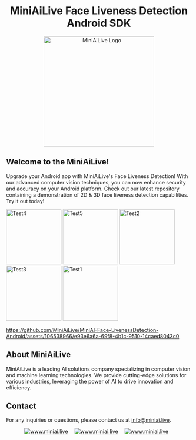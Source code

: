 <div align="center">
   <h1> MiniAiLive Face Liveness Detection Android SDK </h1>
   <img src=https://www.miniai.live/wp-content/uploads/2023/03/logo_name-1-768x426.png alt="MiniAiLive Logo"
   width="300">
</div>

## Welcome to the MiniAiLive!
Upgrade your Android app with MiniAiLive's Face Liveness Detection!   With our advanced computer vision techniques, you can now enhance security and accuracy on your Android platform. Check out our latest repository containing a demonstration of 2D &amp; 3D face liveness detection capabilities.   Try it out today!

<img src="https://github.com/MiniAiLive/MiniAI-Face-LivenessDetection-Android/assets/106538966/a5d1304a-d5f5-4af2-9ec6-a6f4e59674af_small.jpg" alt="Test4" width="150" />
<img src="https://github.com/MiniAiLive/MiniAI-Face-LivenessDetection-Android/assets/106538966/07a2c05b-2ed2-43e2-b58f-4799829b6ceb_small.jpg" alt="Test5" width="150" />
<img src="https://github.com/MiniAiLive/MiniAI-Face-LivenessDetection-Android/assets/106538966/7a2d1a01-e54e-4fd5-94e6-45adf1fbe5ed_small.jpg" alt="Test2" width="150" />
<img src="https://github.com/MiniAiLive/MiniAI-Face-LivenessDetection-Android/assets/106538966/8bada556-b6fe-4056-bb77-84f555a6b2eb_small.jpg" alt="Test3" width="150" />
<img src="https://github.com/MiniAiLive/MiniAI-Face-LivenessDetection-Android/assets/106538966/15957d97-8967-4950-a73d-30d66704e5bd_small.jpg" alt="Test1" width="150" />

https://github.com/MiniAiLive/MiniAI-Face-LivenessDetection-Android/assets/106538966/e93e6a6a-69f8-4b1c-9510-14caed8043c0

## About MiniAiLive
MiniAiLive is a leading AI solutions company specializing in computer vision and machine learning technologies. We provide cutting-edge solutions for various industries, leveraging the power of AI to drive innovation and efficiency.

## Contact
For any inquiries or questions, please contact us at info@miniai.live.

<p align="center">
<a target="_blank" href="https://t.me/Contact_MiniAiLive"><img src="https://img.shields.io/badge/telegram-@MiniAiLive-blue.svg?logo=telegram" alt="www.miniai.live"></a>&emsp;
<a target="_blank" href="https://wa.me/+19162702374"><img src="https://img.shields.io/badge/whatsapp-MiniAiLive-blue.svg?logo=whatsapp" alt="www.miniai.live"></a>&emsp;
<a target="_blank" href="https://join.skype.com/invite/ltQEVDmVddTe"><img src="https://img.shields.io/badge/skype-MiniAiLive-blue.svg?logo=skype" alt="www.miniai.live"></a>&emsp;
</p>
